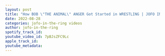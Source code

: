 ```yaml
---
layout: post
title: "How BOB \"THE ANIMAL\" ANGER Got Started in WRESTLING | JOFO IN THE RING WRESTLING CLIPS"
date: 2022-08-28
categories: jofo-in-the-ring videos
author: jofo-in-the-ring
spotify_track_id: 
youtube_video_id: 7pBJsZFC9Lc
apple_track_id: 
youtube_metadata: 
---
```

